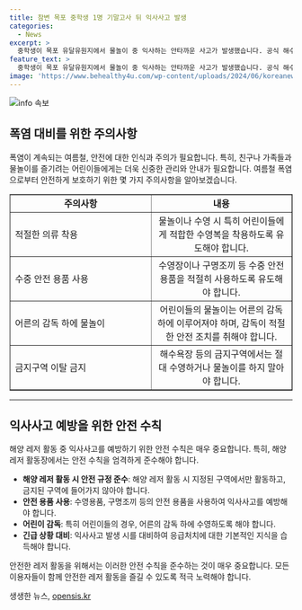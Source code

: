 ```yaml
---
title: 참변 목포 중학생 1명 기말고사 뒤 익사사고 발생
categories:
  - News
excerpt: >
  중학생이 목포 유달유원지에서 물놀이 중 익사하는 안타까운 사고가 발생했습니다. 공식 해수욕장이 아닌 유달유원지는 수심이 깊고 수영이 금지된 곳으로, 안전을 위해 출입이 통제되어 있습니다. 하지만 수영을 금지하는 안내방송과 푯말로 충분하지 않아 안전 요원이나 감시 인력이 배치되지 않았습니다. 사고 경위에 대한 정확한 조사가 필요합니다.
feature_text: >
  중학생이 목포 유달유원지에서 물놀이 중 익사하는 안타까운 사고가 발생했습니다. 공식 해수욕장이 아닌 유달유원지는 수심이 깊고 수영이 금지된 곳으로, 안전을 위해 출입이 통제되어 있습니다. 하지만 수영을 금지하는 안내방송과 푯말로 충분하지 않아 안전 요원이나 감시 인력이 배치되지 않았습니다. 사고 경위에 대한 정확한 조사가 필요합니다.
image: 'https://www.behealthy4u.com/wp-content/uploads/2024/06/koreanews.jpg'
---
```


<p><img src="https://www.behealthy4u.com/wp-content/uploads/2024/06/koreanews.jpg" alt="info 속보" /></p>

<h2 data-ke-size="size26">폭염 대비를 위한 주의사항</h2>

<p data-ke-size="size16">폭염이 계속되는 여름철, 안전에 대한 인식과 주의가 필요합니다. 특히, 친구나 가족들과 물놀이를 즐기려는 어린이들에게는 더욱 신중한 관리와 안내가 필요합니다. 여름철 폭염으로부터 안전하게 보호하기 위한 몇 가지 주의사항을 알아보겠습니다.</p>

<table style="width: 100%;" border="1">
<tbody>
<tr>
<td style="text-align: center; width: 50%; height: 17px;"><b>주의사항</b></td>
<td style="text-align: center; width: 50%; height: 17px;"><b>내용</b></td>
</tr>
<tr>
<td style="text-align: left; width: 50%; height: 17px;">적절한 의류 착용</td>
<td style="text-align: center; width: 50%; height: 17px;">물놀이나 수영 시 특히 어린이들에게 적합한 수영복을 착용하도록 유도해야 합니다.</td>
</tr>
<tr>
<td style="text-align: left; width: 50%; height: 17px;">수중 안전 용품 사용</td>
<td style="text-align: center; width: 50%; height: 17px;">수영장이나 구명조끼 등 수중 안전 용품을 적절히 사용하도록 유도해야 합니다.</td>
</tr>
<tr>
<td style="text-align: left; width: 50%; height: 17px;">어른의 감독 하에 물놀이</td>
<td style="text-align: center; width: 50%; height: 17px;">어린이들의 물놀이는 어른의 감독 하에 이루어져야 하며, 감독이 적절한 안전 조치를 취해야 합니다.</td>
</tr>
<tr>
<td style="text-align: left; width: 50%; height: 17px;">금지구역 이탈 금지</td>
<td style="text-align: center; width: 50%; height: 17px;">해수욕장 등의 금지구역에서는 절대 수영하거나 물놀이를 하지 말아야 합니다.</td>
</tr>
</tbody>
</table>

<hr>

<h2 data-ke-size="size26">익사사고 예방을 위한 안전 수칙</h2>

<p data-ke-size="size16">해양 레저 활동 중 익사사고를 예방하기 위한 안전 수칙은 매우 중요합니다. 특히, 해양 레저 활동장에서는 안전 수칙을 엄격하게 준수해야 합니다.</p>

<ul>
<li><b>해양 레저 활동 시 안전 규정 준수</b>: 해양 레저 활동 시 지정된 구역에서만 활동하고, 금지된 구역에 들어가지 않아야 합니다.</li>
<li><b>안전 용품 사용</b>: 수영용품, 구명조끼 등의 안전 용품을 사용하여 익사사고를 예방해야 합니다.</li>
<li><b>어린이 감독</b>: 특히 어린이들의 경우, 어른의 감독 하에 수영하도록 해야 합니다.</li>
<li><b>긴급 상황 대비</b>: 익사사고 발생 시를 대비하여 응급처치에 대한 기본적인 지식을 습득해야 합니다.</li>
</ul>

<p data-ke-size="size16">안전한 레저 활동을 위해서는 이러한 안전 수칙을 준수하는 것이 매우 중요합니다. 모든 이용자들이 함께 안전한 레저 활동을 즐길 수 있도록 적극 노력해야 합니다.</p>
생생한 뉴스, <a href="https://opensis.kr" rel="dofollow">opensis.kr</a>


